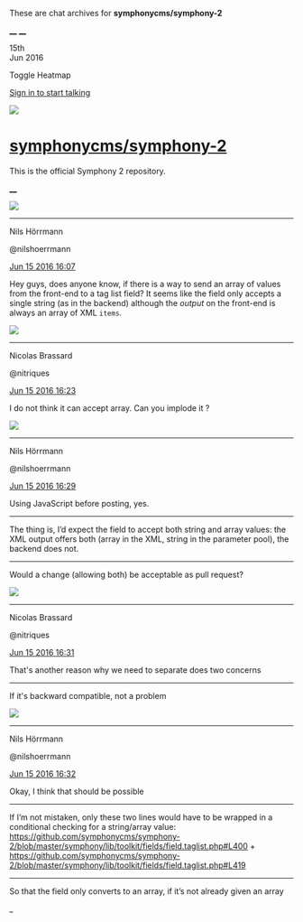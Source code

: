These are chat archives for **symphonycms/symphony-2**

[__](/symphonycms/symphony-2/archives/2016/06/16)
[__](/symphonycms/symphony-2/archives/2016/06/14)

15th  
Jun 2016

Toggle Heatmap

[Sign in to start talking](/login?action=login&button=archive-login)

![](https://avatars-02.gitter.im/group/iv/3/57542c45c43b8c601977197e?s=48)

#  [symphonycms/symphony-2](/symphonycms/symphony-2)

This is the official Symphony 2 repository.

[ __ ](/orgs/symphonycms/rooms "More symphonycms rooms" )

![](https://avatars0.githubusercontent.com/u/25466?v=3&s=30)

__ __

Nils Hörrmann

@nilshoerrmann

[Jun 15 2016
16:07](https://gitter.im/symphonycms/symphony-2?at=57617d27dfb1d8aa45a3b36c ""
)

Hey guys, does anyone know, if there is a way to send an array of values from
the front-end to a tag list field? It seems like the field only accepts a
single string (as in the backend) although the _output_ on the front-end is
always an array of XML `items`.

![](https://avatars1.githubusercontent.com/u/771169?v=3&s=30)

__ __

Nicolas Brassard

@nitriques

[Jun 15 2016
16:23](https://gitter.im/symphonycms/symphony-2?at=5761811bb8ad3d5d7ee066d6 ""
)

I do not think it can accept array. Can you implode it ?

![](https://avatars0.githubusercontent.com/u/25466?v=3&s=30)

__ __

Nils Hörrmann

@nilshoerrmann

[Jun 15 2016
16:29](https://gitter.im/symphonycms/symphony-2?at=5761826edfb1d8aa45a3b579 ""
)

Using JavaScript before posting, yes.

__ __

The thing is, I’d expect the field to accept both string and array values: the
XML output offers both (array in the XML, string in the parameter pool), the
backend does not.

__ __

Would a change (allowing both) be acceptable as pull request?

![](https://avatars1.githubusercontent.com/u/771169?v=3&s=30)

__ __

Nicolas Brassard

@nitriques

[Jun 15 2016
16:31](https://gitter.im/symphonycms/symphony-2?at=576182ecf191398330a0d21b ""
)

That's another reason why we need to separate does two concerns

__ __

If it's backward compatible, not a problem

![](https://avatars0.githubusercontent.com/u/25466?v=3&s=30)

__ __

Nils Hörrmann

@nilshoerrmann

[Jun 15 2016
16:32](https://gitter.im/symphonycms/symphony-2?at=5761832236c83a880205f484 ""
)

Okay, I think that should be possible

__ __

If I’m not mistaken, only these two lines would have to be wrapped in a
conditional checking for a string/array value:
<https://github.com/symphonycms/symphony-2/blob/master/symphony/lib/toolkit/fields/field.taglist.php#L400>
\+
<https://github.com/symphonycms/symphony-2/blob/master/symphony/lib/toolkit/fields/field.taglist.php#L419>

__ __

So that the field only converts to an array, if it’s not already given an
array

_

